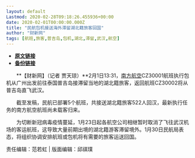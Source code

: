 ```yaml
---
layout: default
Lastmod: 2020-02-28T09:18:26.455936+00:00
date: 2020-02-01T00:00:00.000Z
title: "民航包机接送海外滞留湖北籍旅客回国"
author: "财新网"
tags: [航班,旅客,普吉岛,包机,湖北,滞留,武汉,航空]
---
```


* [**原文链接**](http://www.caixin.com/2020-02-01/101510403.html)
* [**备份链接**](https://web.archive.org/web/20200203160726/http://www.caixin.com/2020-02-01/101510403.html)


　　**【财新网】（记者 贾天琼）**2月1日13:31，[南方航空](http://www.caixin.com/hot/nanfanghangkong.html)CZ30001航班执行包机从广州出发前往泰国普吉岛接滞留当地的湖北籍旅客，返回航班CZ30002将从普吉岛直飞武汉。

　　截至发稿，民航已部署5个航班，共接送湖北籍旅客522人回汉，最新执行任务的南方航空航班尚未载客归来。

　　为切断新冠病毒疫情蔓延，1月23日起各航空公司相继暂时取消了飞往武汉机场的客运航班，这导致大量前期出境的湖北籍游客滞留境外。1月30日民航局表态，将组织协调安排航班或包机将有需要的旅客运送回国。

责任编辑：范若虹 | 版面编辑：邱祺璞

